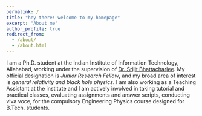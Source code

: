 ```yaml
---
permalink: /
title: "hey there! welcome to my homepage"
excerpt: "About me"
author_profile: true
redirect_from: 
  - /about/
  - /about.html
---
```


I am a Ph.D. student at the Indian Institute of Information Technology, Allahabad, working under the supervision of [Dr. Srijit Bhattacharjee](http://profile.iiita.ac.in/srijit/). My official designation is *Junior Research Fellow*, and my broad area of interest is *general relativity and black hole physics*. I am also working as a Teaching Assistant at the institute and I am actively involved in taking tutorial and practical classes, evaluating assignments and answer scripts, conducting viva voce, for the compulsory Engineering Physics course designed for B.Tech. students.





